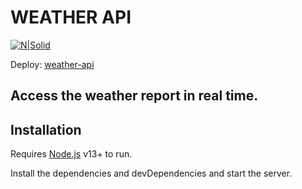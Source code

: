 # WEATHER API
[![N|Solid](https://d7lju56vlbdri.cloudfront.net/var/ezwebin_site/storage/images/_aliases/img_1col/noticias/el-clima-cambio-radicalmente-hace-un-millon-de-anos-por-la-circulacion-oceanica/6473512-1-esl-MX/El-clima-cambio-radicalmente-hace-un-millon-de-anos-por-la-circulacion-oceanica.jpg)](https://weather-api-public.netlify.app/) 

Deploy: [weather-api](https://weather-api-public.netlify.app/) 

## Access the weather report in real time.


## Installation

Requires [Node.js](https://nodejs.org/) v13+ to run.

Install the dependencies and devDependencies and start the server.
